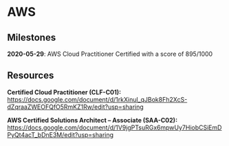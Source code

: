 # AWS

## Milestones
**2020-05-29**: AWS Cloud Practitioner Certified with a score of 895/1000

## Resources
**Certified Cloud Practitioner (CLF-C01):**   
https://docs.google.com/document/d/1rkXinul_qJBok8Fh2XcS-dZqraaZWEOFQfO5RmKZ1Rw/edit?usp=sharing

**AWS Certified Solutions Architect – Associate (SAA-C02):** https://docs.google.com/document/d/1V9jgPTsuRGx6mpwUy7HiobCSiEmDPyQt4acT_bDnE3M/edit?usp=sharing
